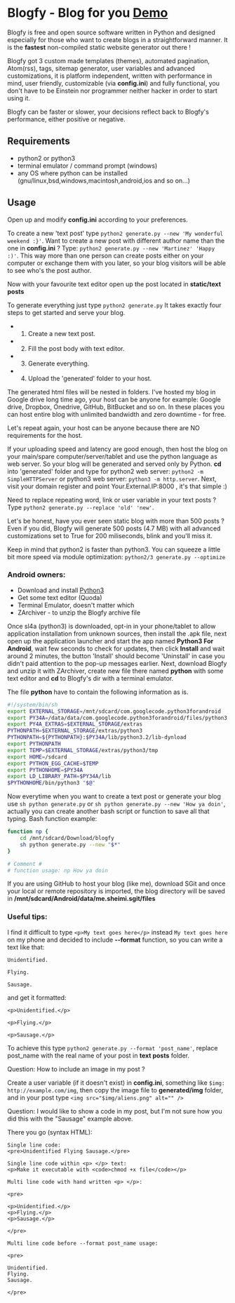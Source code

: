 Blogfy - Blog for you <a href="http://linux.sytes.net/" target="_blank">Demo</a>
======
Blogfy is free and open source software written in Python and designed especially for those who want to create blogs in a straightforward manner. It is the **fastest** non-compiled static website generator out there !

Blogfy got 3 custom made templates (themes), automated pagination, Atom(rss), tags, sitemap generator, user variables and advanced customizations, it is platform independent, written with performance in mind, user friendly, customizable (via **config.ini**) and fully functional, you don't have to be Einstein nor programmer neither hacker in order to start using it.

Blogfy can be faster or slower, your decisions reflect back to Blogfy's performance, either positive or negative.

## Requirements
* python2 or python3
* terminal emulator / command prompt (windows)
* any OS where python can be installed (gnu/linux,bsd,windows,macintosh,android,ios and so on...)

## Usage

Open up and modify **config.ini** according to your preferences.

To create a new 'text post' type `python2 generate.py --new 'My wonderful weekend :}'`. Want to create a new post with different author name than the one in **config.ini** ? Type: `python2 generate.py --new 'Martinez' 'Happy :)'`.
This way more than one person can create posts either on your computer or exchange them with you later, so your blog visitors will be able to see who's the post author.

Now with your favourite text editor open up the post located in **static/text posts**

To generate everything just type `python2 generate.py`
It takes exactly four steps to get started and serve your blog.

* 1. Create a new text post.
* 2. Fill the post body with text editor.
* 3. Generate everything.
* 4. Upload the 'generated' folder to your host.

The generated html files will be nested in folders. I've hosted my blog in Google drive long time ago, your host can be anyone for example: Google drive, Dropbox, Onedrive, GitHub, BitBucket and so on. In these places you can host entire blog with unlimited bandwidth and zero downtime - for free.

Let's repeat again, your host can be anyone because there are NO requirements for the host.

If your uploading speed and latency are good enough, then host the blog on your main/spare computer/server/tablet and use the python language as web server. So your blog will be generated and served only by Python. **cd** into 'generated' folder and type for
python2 web server: `python2 -m SimpleHTTPServer` or python3 web server: `python3 -m http.server`. Next, visit your domain register and point Your.External.IP:8000 , it's that simple :)

Need to replace repeating word, link or user variable in your text posts ? Type `python2 generate.py --replace 'old' 'new'`.

Let's be honest, have you ever seen static blog with more than 500 posts ? Even if you did, Blogfy will generate 500 posts (4.7 MB) with all advanced customizations set to True for 200 miliseconds, blink and you'll miss it.

Keep in mind that python2 is faster than python3. You can squeeze a little bit more speed via module optimization: `python2/3 generate.py --optimize`

### Android owners:

* Download and install <a href="https://code.google.com/p/python-for-android/downloads/detail?name=Python3ForAndroid_r6.apk&amp;can=2&amp;q=" target="_blank">Python3</a>
* Get some text editor (Quoda)
* Terminal Emulator, doesn't matter which
* ZArchiver - to unzip the Blogfy archive file

Once sl4a (python3) is downloaded, opt-in in your phone/tablet to allow application installation from unknown sources, then install the .apk file, next open up the application launcher and start the app named **Python3 For Android**, wait few seconds to check for updates, then click **Install** and wait around 2 minutes, the button 'Install' should become 'Uninstall' in case you didn't paid attention to the pop-up messages earlier. Next, download Blogfy and unzip it with ZArchiver, create new file there named **python** with some text editor and **cd** to Blogfy's dir with a terminal emulator.

The file **python** have to contain the following information as is.

```bash
#!/system/bin/sh
export EXTERNAL_STORAGE=/mnt/sdcard/com.googlecode.python3forandroid
export PY34A=/data/data/com.googlecode.python3forandroid/files/python3
export PY4A_EXTRAS=$EXTERNAL_STORAGE/extras
PYTHONPATH=$EXTERNAL_STORAGE/extras/python3
PYTHONPATH=${PYTHONPATH}:$PY34A/lib/python3.2/lib-dynload
export PYTHONPATH
export TEMP=$EXTERNAL_STORAGE/extras/python3/tmp
export HOME=/sdcard
export PYTHON_EGG_CACHE=$TEMP
export PYTHONHOME=$PY34A
export LD_LIBRARY_PATH=$PY34A/lib
$PYTHONHOME/bin/python3 "$@"
```

Now everytime when you want to create a text post or generate your blog use `sh python generate.py` or `sh python generate.py --new 'How ya doin'`, actually you can create another bash script or function to save all that typing. Bash function example:

```bash
function np {
    cd /mnt/sdcard/Download/blogfy
    sh python generate.py --new "$*"
}

# Comment #
# function usage: np How ya doin
```

If you are using GitHub to host your blog (like me), download SGit and once your local or remote repository is imported, the blog directory will be saved in **/mnt/sdcard/Android/data/me.sheimi.sgit/files**


### Useful tips:

I find it difficult to type `<p>My text goes here</p>` instead `My text goes here` on my phone and decided to include **--format** function, so you can write a text like that:

```
Unidentified.

Flying.

Sausage.
``` 

and get it formatted:

```
<p>Unidentified.</p>

<p>Flying.</p>

<p>Sausage.</p>
```

To achieve this type `python2 generate.py --format 'post_name'`, replace post_name with the real name of your post in **text posts** folder.

Question: How to include an image in my post ?

Create a user variable (if it doesn't exist) in **config.ini**, something like `$img: http://example.com/img`, then copy the image file to **generated/img** folder, and in your post type `<img src="$img/aliens.png" alt="" />`

Question: I would like to show a code in my post, but I'm not sure how you did this with the "Sausage" example above.

There you go (syntax HTML):

```
Single line code:
<pre>Unidentified Flying Sausage.</pre>

Single line code within <p> </p> text:
<p>Make it executable with <code>chmod +x file</code></p>

Multi line code with hand written <p> </p>:

<pre>

<p>Unidentified.</p>
<p>Flying.</p>
<p>Sausage.</p>

</pre>

Multi line code before --format post_name usage:

<pre>

Unidentified.
Flying.
Sausage.

</pre>
```
